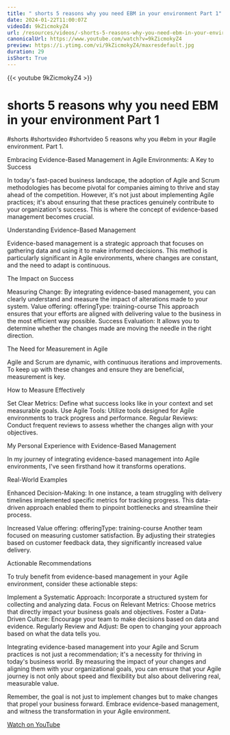 ```yaml
---
title: " shorts 5 reasons why you need EBM in your environment Part 1"
date: 2024-01-22T11:00:07Z
videoId: 9kZicmokyZ4
url: /resources/videos/-shorts-5-reasons-why-you-need-ebm-in-your-environment-part-1
canonicalUrl: https://www.youtube.com/watch?v=9kZicmokyZ4
preview: https://i.ytimg.com/vi/9kZicmokyZ4/maxresdefault.jpg
duration: 29
isShort: True
---
```


{{< youtube 9kZicmokyZ4 >}}

# shorts 5 reasons why you need EBM in your environment Part 1

#shorts #shortsvideo #shortvideo 5 reasons why you #ebm in your #agile environment. Part 1.

Embracing Evidence-Based Management in Agile Environments: A Key to Success

In today's fast-paced business landscape, the adoption of Agile and Scrum methodologies has become pivotal for companies aiming to thrive and stay ahead of the competition. However, it's not just about implementing Agile practices; it's about ensuring that these practices genuinely contribute to your organization's success. This is where the concept of evidence-based management becomes crucial.

Understanding Evidence-Based Management

Evidence-based management is a strategic approach that focuses on gathering data and using it to make informed decisions. This method is particularly significant in Agile environments, where changes are constant, and the need to adapt is continuous.

The Impact on Success

Measuring Change: By integrating evidence-based management, you can clearly understand and measure the impact of alterations made to your system.
Value offering:
offeringType: training-course This approach ensures that your efforts are aligned with delivering value to the business in the most efficient way possible.
Success Evaluation: It allows you to determine whether the changes made are moving the needle in the right direction.

The Need for Measurement in Agile

Agile and Scrum are dynamic, with continuous iterations and improvements. To keep up with these changes and ensure they are beneficial, measurement is key.

How to Measure Effectively

Set Clear Metrics: Define what success looks like in your context and set measurable goals.
Use Agile Tools: Utilize tools designed for Agile environments to track progress and performance.
Regular Reviews: Conduct frequent reviews to assess whether the changes align with your objectives.

My Personal Experience with Evidence-Based Management

In my journey of integrating evidence-based management into Agile environments, I've seen firsthand how it transforms operations.

Real-World Examples

Enhanced Decision-Making: In one instance, a team struggling with delivery timelines implemented specific metrics for tracking progress. This data-driven approach enabled them to pinpoint bottlenecks and streamline their process.

Increased Value offering:
offeringType: training-course Another team focused on measuring customer satisfaction. By adjusting their strategies based on customer feedback data, they significantly increased value delivery.

Actionable Recommendations

To truly benefit from evidence-based management in your Agile environment, consider these actionable steps:

Implement a Systematic Approach: Incorporate a structured system for collecting and analyzing data.
Focus on Relevant Metrics: Choose metrics that directly impact your business goals and objectives.
Foster a Data-Driven Culture: Encourage your team to make decisions based on data and evidence.
Regularly Review and Adjust: Be open to changing your approach based on what the data tells you.

Integrating evidence-based management into your Agile and Scrum practices is not just a recommendation; it's a necessity for thriving in today's business world. By measuring the impact of your changes and aligning them with your organizational goals, you can ensure that your Agile journey is not only about speed and flexibility but also about delivering real, measurable value.

Remember, the goal is not just to implement changes but to make changes that propel your business forward. Embrace evidence-based management, and witness the transformation in your Agile environment.

[Watch on YouTube](https://www.youtube.com/watch?v=9kZicmokyZ4)
